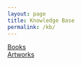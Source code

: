 ```yaml
---
layout: page
title: Knowledge Base
permalink: /kb/
---
```


[Books](https://prateeksahu.com/books) <br>
[Artworks](https://prateeksahu.com/artworks/)
